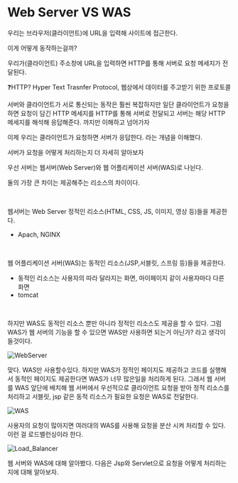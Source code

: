 # Web Server VS WAS

우리는 브라우저(클라이언트)에 URL을 입력해 사이트에 접근한다.

이게 어떻게 동작하는걸까?

우리가(클라이언트) 주소창에 URL을 입력하면 HTTP를 통해 서버로 요청 메세지가 전달된다.
<br>

❓HTTP? Hyper Text Trasnfer Protocol, 웹상에서 데이터를 주고받기 위한 프로토콜
<br>

서버와 클라이언트가 서로 통신되는 동작은 훨씬 복잡하지만 일단  클라이언트가 요청을 하면 요청이 담긴 HTTP 메세지를  HTTP를 통해 서버로 전달되고 서버는 해당 HTTP 메세지를 해석해 응답해준다. 까지만 이해하고 넘어가자

이제 우리는 클라이언트가 요청하면 서버가 응답한다. 라는 개념을 이해했다.

서버가 요청을 어떻게 처리하는지 더 자세히 알아보자

우선 서버는 웹서버(Web Server)와 웹 어플리케이션 서버(WAS)로 나뉜다.

둘의 가장 큰 차이는 제공해주는 리소스의 차이이다.

<br>

웹서버는 Web Server  정적인 리소스(HTML, CSS, JS, 이미지, 영상 등)들을 제공한다. 

- Apach, NGINX

<br>

웹 어플리케이션 서버(WAS)는 동적인 리소스(JSP,서블릿, 스프링 등)들을 제공한다.

- 동적인 리소스는 사용자의 따라 달라지는 화면, 마이페이지 같이 사용자마다 다른 화면
- tomcat

<br>

하지만 WAS도 동적인 리소스 뿐만 아니라 정적인 리소스도 제공을 할 수 있다. 
그럼 WAS가 웹 서버의 기능을 할 수 있으면 WAS만 사용하면 되는거 아닌가? 라고 생각이 들것이다.


![WebServer](TIL/Web/img/Web_Server.png)

맞다. WAS만 사용할수있다. 하지만 WAS가 정적인 페이지도 제공하고 코드를 실행해서 동적인 페이지도 제공한다면 WAS가 너무 많은일을 처리하게 된다. 그래서 웹 서버를 WAS 앞단에 배치해 웹 서버에서 우선적으로 클라이언트 요청을 받아 정적 리소스를 처리하고 서블릿, jsp 같은 동적 리소스가 필요한 요청은 WAS로 전달한다.

![WAS](TIL/Web/img/WAS.png)

사용자의 요청이 많아지면 여러대의 WAS를 사용해 요청을 분산 시켜 처리할 수 있다. 이런 걸 로드밸런싱이라 한다.

![Load_Balancer](TIL/Web/img/Load_Balancer.png)

웹 서버와 WAS에 대해 알아봤다. 다음은 Jsp와 Servlet으로 요청을 어떻게 처리하는지에 대해 알아보자.
